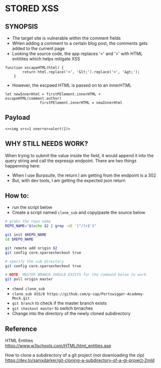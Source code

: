 # STORED XSS

## SYNOPSIS
- The target site is vulnerable within the comment fields
- WHen adding a comment to a certain blog post, the comments gets added to the current page
- Looking the source code, the app replaces '<' and '>' with HTML entitites which helps mitigate XSS
```
function escapeHTML(html) {
        return html.replace('<', '&lt;').replace('>', '&gt;');
    }
```
- However, the escpaed HTML is passed on to an innerHTML 
```
let newInnerHtml = firstPElement.innerHTML + escapeHTML(comment.author)
                firstPElement.innerHTML = newInnerHtml
```
## Payload
```<><img src=1 onerror=alert(1)>```

## WHY STILL NEEDS WORK?
When trying to submit the value inside the field, it would append it into the query string and call the expressjs endpoint.
There are two things happenning here:
- When I use Burpsuite, the return I am getting from the endpoint is a 302
- But, with dev tools, I am getting the expected json return 

## How to:
- run the script below 
- Create a script named ```clone_sub``` and copy/paste the source below
```bash
# grabs the repo name
REPO_NAME="$(echo $2 | grep -oE '[^/]+$')"

git init $REPO_NAME
cd $REPO_NAME

git remote add origin $2
git config core.sparsecheckout true

# specify the sub directory
git config core.sparsecheckout true

# NOTE: MASTER BRANCH SHOULD EXISTS for the command below to work
git pull origin master
```
- ```chmod clone_sub```
- ```clone_sub XSS/8 https://github.com/p-cap/Portswigger-Academy-Mock.git```
- ```git branch``` to check if the master branch exists
- ```git checkout master``` to switch brnaches
- Change into the directory of the newly cloned subdirectory

## Reference
HTML Entities   
https://www.w3schools.com/HTML/html_entities.asp

How to clone a subdirectory of a git project (not downloading the zip) \
https://dev.to/sanixdarker/git-cloning-a-subdirectory-of-a-gi-project-2mld

